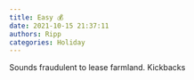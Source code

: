```yaml
---
title: Easy 💰
date: 2021-10-15 21:37:11
authors: Ripp
categories: Holiday
---
```


 Sounds fraudulent to lease farmland. Kickbacks